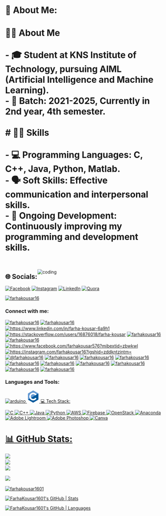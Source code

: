 # 💫 About Me:
# 👩‍🎓 About Me<br><br>- 🎓 Student at KNS Institute of Technology, pursuing AIML (Artificial Intelligence and Machine Learning).<br>- 📅 Batch: 2021-2025, Currently in 2nd year, 4th semester.<br><br># 👩‍💻 Skills<br><br>- 💻 Programming Languages: C, C++, Java, Python, Matlab.<br>- 🗣 Soft Skills: Effective communication and interpersonal skills.<br>- 🚀 Ongoing Development: Continuously improving my programming and development skills.<br><br>
<div class="image-container">
  <img align="right" alt="coding" width="400" src="https://cdn.stuffanswered.com/stuffanswered/wp-content/uploads/2020/10/what-are-the-best-programs-for-learning-to-code.jpg">
</div>
</body>
</html>

## 🌐 Socials:
[![Facebook](https://img.shields.io/badge/Facebook-%231877F2.svg?logo=Facebook&logoColor=white)](https://facebook.com/https://www.facebook.com/farhakousar576?mibextid=ZbWKwL) [![Instagram](https://img.shields.io/badge/Instagram-%23E4405F.svg?logo=Instagram&logoColor=white)](https://instagram.com/https://instagram.com/farhakousar16?igshid=ZDdkNTZiNTM=) [![LinkedIn](https://img.shields.io/badge/LinkedIn-%230077B5.svg?logo=linkedin&logoColor=white)](https://linkedin.com/in/https://www.linkedin.com/in/farha-kousar-6a9h1) [![Quora](https://img.shields.io/badge/Quora-%23B92B27.svg?logo=Quora&logoColor=white)](https://quora.com/profile/https://www.quora.com/profile/Farha-Kousar-4?ch=10&oid=1201136339&share=2b88e860&srid=uktngC&target_type=user) 
<p align="left"> <a href="https://twitter.com/farhakousar16" target="blank"><img src="https://img.shields.io/twitter/follow/farhakousar16?logo=twitter&style=for-the-badge" alt="farhakousar16" /></a> </p>
<h3 align="left">Connect with me:</h3>
<p align="left">
<a href="https://dev.to/farhakousar16" target="blank"><img align="center" src="https://raw.githubusercontent.com/rahuldkjain/github-profile-readme-generator/master/src/images/icons/Social/devto.svg" alt="farhakousar16" height="30" width="40" /></a>
<a href="https://twitter.com/farhakousar16" target="blank"><img align="center" src="https://raw.githubusercontent.com/rahuldkjain/github-profile-readme-generator/master/src/images/icons/Social/twitter.svg" alt="farhakousar16" height="30" width="40" /></a>
<a href="https://linkedin.com/in/https://www.linkedin.com/in/farha-kousar-6a9h1" target="blank"><img align="center" src="https://raw.githubusercontent.com/rahuldkjain/github-profile-readme-generator/master/src/images/icons/Social/linked-in-alt.svg" alt="https://www.linkedin.com/in/farha-kousar-6a9h1" height="30" width="40" /></a>
<a href="https://stackoverflow.com/users/https://stackoverflow.com/users/16876018/farha-kousar" target="blank"><img align="center" src="https://raw.githubusercontent.com/rahuldkjain/github-profile-readme-generator/master/src/images/icons/Social/stack-overflow.svg" alt="https://stackoverflow.com/users/16876018/farha-kousar" height="30" width="40" /></a>
<a href="https://codesandbox.com/farhakousar16" target="blank"><img align="center" src="https://raw.githubusercontent.com/rahuldkjain/github-profile-readme-generator/master/src/images/icons/Social/codesandbox.svg" alt="farhakousar16" height="30" width="40" /></a>
<a href="https://kaggle.com/farhakousar16" target="blank"><img align="center" src="https://raw.githubusercontent.com/rahuldkjain/github-profile-readme-generator/master/src/images/icons/Social/kaggle.svg" alt="farhakousar16" height="30" width="40" /></a>
<a href="https://fb.com/https://www.facebook.com/farhakousar576?mibextid=zbwkwl" target="blank"><img align="center" src="https://raw.githubusercontent.com/rahuldkjain/github-profile-readme-generator/master/src/images/icons/Social/facebook.svg" alt="https://www.facebook.com/farhakousar576?mibextid=zbwkwl" height="30" width="40" /></a>
<a href="https://instagram.com/https://instagram.com/farhakousar16?igshid=zddkntzintm=" target="blank"><img align="center" src="https://raw.githubusercontent.com/rahuldkjain/github-profile-readme-generator/master/src/images/icons/Social/instagram.svg" alt="https://instagram.com/farhakousar16?igshid=zddkntzintm=" height="30" width="40" /></a>
<a href="https://medium.com/@farhakousar16" target="blank"><img align="center" src="https://raw.githubusercontent.com/rahuldkjain/github-profile-readme-generator/master/src/images/icons/Social/medium.svg" alt="@farhakousar16" height="30" width="40" /></a>
<a href="https://www.youtube.com/c/farhakousar16" target="blank"><img align="center" src="https://raw.githubusercontent.com/rahuldkjain/github-profile-readme-generator/master/src/images/icons/Social/youtube.svg" alt="farhakousar16" height="30" width="40" /></a>
<a href="https://www.codechef.com/users/farhakousar16" target="blank"><img align="center" src="https://cdn.jsdelivr.net/npm/simple-icons@3.1.0/icons/codechef.svg" alt="farhakousar16" height="30" width="40" /></a>
<a href="https://www.hackerrank.com/farhakousar16" target="blank"><img align="center" src="https://raw.githubusercontent.com/rahuldkjain/github-profile-readme-generator/master/src/images/icons/Social/hackerrank.svg" alt="farhakousar16" height="30" width="40" /></a>
<a href="https://codeforces.com/profile/farhakousar16" target="blank"><img align="center" src="https://raw.githubusercontent.com/rahuldkjain/github-profile-readme-generator/master/src/images/icons/Social/codeforces.svg" alt="farhakousar16" height="30" width="40" /></a>
<a href="https://www.leetcode.com/farhakousar16" target="blank"><img align="center" src="https://raw.githubusercontent.com/rahuldkjain/github-profile-readme-generator/master/src/images/icons/Social/leet-code.svg" alt="farhakousar16" height="30" width="40" /></a>
<a href="https://www.hackerearth.com/farhakousar16" target="blank"><img align="center" src="https://raw.githubusercontent.com/rahuldkjain/github-profile-readme-generator/master/src/images/icons/Social/hackerearth.svg" alt="farhakousar16" height="30" width="40" /></a>
<a href="https://auth.geeksforgeeks.org/user/farhakousar16" target="blank"><img align="center" src="https://raw.githubusercontent.com/rahuldkjain/github-profile-readme-generator/master/src/images/icons/Social/geeks-for-geeks.svg" alt="farhakousar16" height="30" width="40" /></a>
<a href="https://www.topcoder.com/members/farhakousar16" target="blank"><img align="center" src="https://raw.githubusercontent.com/rahuldkjain/github-profile-readme-generator/master/src/images/icons/Social/topcoder.svg" alt="farhakousar16" height="30" width="40" /></a>
<a href="https://discord.gg/farhakousar16" target="blank"><img align="center" src="https://raw.githubusercontent.com/rahuldkjain/github-profile-readme-generator/master/src/images/icons/Social/discord.svg" alt="farhakousar16" height="30" width="40" /></a>
</p>
<h3 align="left">Languages and Tools:</h3>
<p align="left"> <a href="https://www.arduino.cc/" target="_blank" rel="noreferrer"> <img src="https://cdn.worldvectorlogo.com/logos/arduino-1.svg" alt="arduino" width="40" height="40"/> </a> <a href="https://www.cprogramming.com/" target="_blank" rel="noreferrer"> <img src="https://raw.githubusercontent.com/devicons/devicon/master/icons/c/c-original.svg" alt="c" width="40" height="40"/> </a> <a href="https://www.w3schools.com/cpp/" target="_blank" rel="noreferrer"> <img 

# 💻 Tech Stack:
![C](https://img.shields.io/badge/c-%2300599C.svg?style=plastic&logo=c&logoColor=white) ![C++](https://img.shields.io/badge/c++-%2300599C.svg?style=plastic&logo=c%2B%2B&logoColor=white) ![Java](https://img.shields.io/badge/java-%23ED8B00.svg?style=plastic&logo=java&logoColor=white) ![Python](https://img.shields.io/badge/python-3670A0?style=plastic&logo=python&logoColor=ffdd54) ![AWS](https://img.shields.io/badge/AWS-%23FF9900.svg?style=plastic&logo=amazon-aws&logoColor=white) ![Firebase](https://img.shields.io/badge/firebase-%23039BE5.svg?style=plastic&logo=firebase) ![OpenStack](https://img.shields.io/badge/Openstack-%23f01742.svg?style=plastic&logo=openstack&logoColor=white) ![Anaconda](https://img.shields.io/badge/Anaconda-%2344A833.svg?style=plastic&logo=anaconda&logoColor=white) ![Adobe Lightroom](https://img.shields.io/badge/Adobe%20Lightroom-31A8FF.svg?style=plastic&logo=Adobe%20Lightroom&logoColor=white) ![Adobe Photoshop](https://img.shields.io/badge/adobephotoshop-%2331A8FF.svg?style=plastic&logo=adobephotoshop&logoColor=white) ![Canva](https://img.shields.io/badge/Canva-%2300C4CC.svg?style=plastic&logo=Canva&logoColor=white)
# 📊 GitHub Stats:
![](https://github-readme-stats.vercel.app/api?username=FarhaKousar1601&theme=default&hide_border=false&include_all_commits=false&count_private=false)<br/>
![](https://github-readme-streak-stats.herokuapp.com/?user=FarhaKousar1601&theme=default&hide_border=false)<br/>
![](https://github-readme-stats.vercel.app/api/top-langs/?username=FarhaKousar1601&theme=default&hide_border=false&include_all_commits=false&count_private=false&layout=compact)

[![](https://visitcount.itsvg.in/api?id=FarhaKousar1601&icon=0&color=0)](https://visitcount.itsvg.in)

<p align="left"> <a href="https://github.com/ryo-ma/github-profile-trophy"><img src="https://github-profile-trophy.vercel.app/?username=farhakousar1601" alt="farhakousar1601" /></a> </p>





[![FarhaKousar1601's GitHub | Stats](https://stats.quine.sh/FarhaKousar1601/github?theme=light)](https://quine.sh?utm_source=widgets&utm_campaign=FarhaKousar1601)

[![FarhaKousar1601's GitHub | Languages](https://stats.quine.sh/FarhaKousar1601/languages-over-time?theme=light)](https://quine.sh?utm_source=widgets&utm_campaign=FarhaKousar1601)


